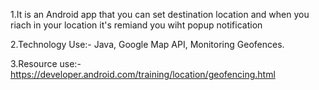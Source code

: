 1.It is an Android app that you can set destination location and when you riach in your location it's remiand you wiht popup notification

2.Technology Use:- Java, Google Map API, Monitoring Geofences.

3.Resource use:- https://developer.android.com/training/location/geofencing.html
